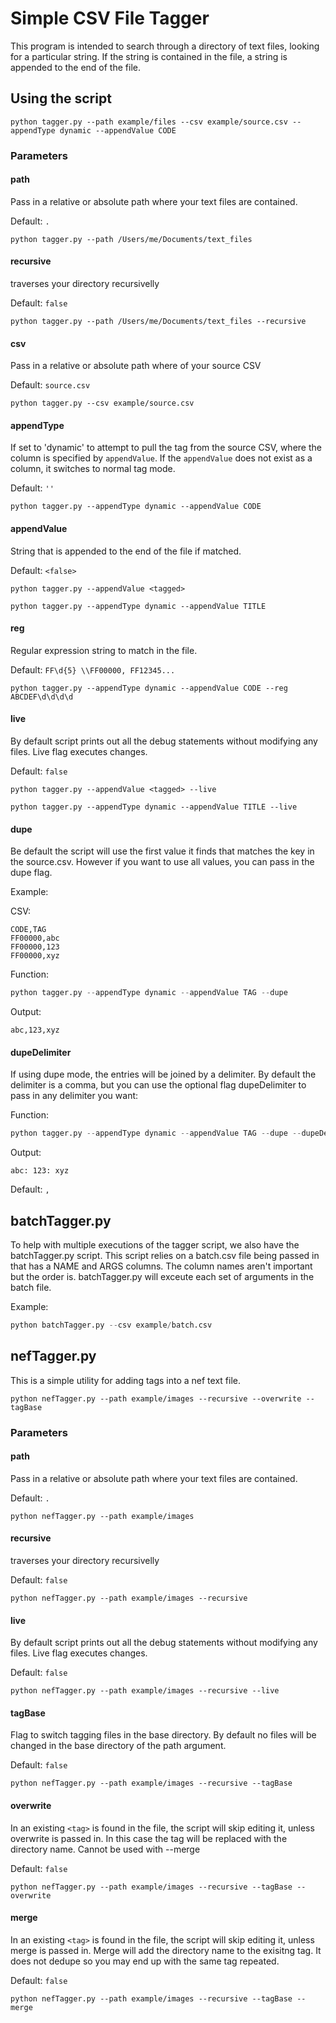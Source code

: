 # Simple CSV File Tagger

This program is intended to search through a directory of text files, looking for a particular string. If the string is contained in the file, a string is appended to the end of the file.

## Using the script

`python tagger.py --path example/files --csv example/source.csv --appendType dynamic --appendValue CODE`

### Parameters

#### path

Pass in a relative or absolute path where your text files are contained. 

Default: `.`

`python tagger.py --path /Users/me/Documents/text_files`

#### recursive

traverses your directory recursivelly

Default: `false`

`python tagger.py --path /Users/me/Documents/text_files --recursive`

#### csv

Pass in a relative or absolute path where of your source CSV

Default: `source.csv`

`python tagger.py --csv example/source.csv`

#### appendType

If set to 'dynamic' to attempt to pull the tag from the source CSV, where the column is specified by `appendValue`. If the `appendValue` does not exist as a column, it switches to normal tag mode.

Default: `''`

`python tagger.py --appendType dynamic --appendValue CODE`

#### appendValue

String that is appended to the end of the file if matched. 

Default: `<false>`

`python tagger.py --appendValue <tagged>`

`python tagger.py --appendType dynamic --appendValue TITLE`

#### reg

Regular expression string to match in the file. 

Default: `FF\d{5} \\FF00000, FF12345...`

`python tagger.py --appendType dynamic --appendValue CODE --reg ABCDEF\d\d\d\d`

#### live

By default script prints out all the debug statements without modifying any files. Live flag executes changes.

Default: `false`

`python tagger.py --appendValue <tagged> --live`

`python tagger.py --appendType dynamic --appendValue TITLE --live`

#### dupe

Be default the script will use the first value it finds that matches the key in the source.csv. However if you want to use all values, you can pass in the dupe flag. 

Example:

CSV:
```CSV
CODE,TAG
FF00000,abc
FF00000,123
FF00000,xyz
```

Function:
```python
python tagger.py --appendType dynamic --appendValue TAG --dupe
```

Output:
```
abc,123,xyz
```

#### dupeDelimiter

If using dupe mode, the entries will be joined by a delimiter. By default the delimiter is a comma, but you can use the optional flag dupeDelimiter to pass in any delimiter you want:

Function:
```python
python tagger.py --appendType dynamic --appendValue TAG --dupe --dupeDelimiter ": "
```

Output:
```
abc: 123: xyz
```

Default: `,`

## batchTagger.py

To help with multiple executions of the tagger script, we also have the batchTagger.py script. This script relies on a batch.csv file being passed in that has a NAME and ARGS columns. The column names aren't important but the order is. batchTagger.py will exceute each set of arguments in the batch file. 

Example:

```python
python batchTagger.py --csv example/batch.csv
```

## nefTagger.py

This is a simple utility for adding tags into a nef text file. 

`python nefTagger.py --path example/images --recursive --overwrite --tagBase`

### Parameters

#### path

Pass in a relative or absolute path where your text files are contained. 

Default: `.`

`python nefTagger.py --path example/images`

#### recursive

traverses your directory recursivelly

Default: `false`

`python nefTagger.py --path example/images --recursive `

#### live

By default script prints out all the debug statements without modifying any files. Live flag executes changes.

Default: `false`

`python nefTagger.py --path example/images --recursive --live`

#### tagBase

Flag to switch tagging files in the base directory. By default no files will be changed in the base directory of the path argument.

Default: `false`

`python nefTagger.py --path example/images --recursive --tagBase`

#### overwrite

In an existing `<tag>` is found in the file, the script will skip editing it, unless overwrite is passed in. In this case the tag will be replaced with the directory name. Cannot be used with --merge

Default: `false`

`python nefTagger.py --path example/images --recursive --tagBase --overwrite`

#### merge

In an existing `<tag>` is found in the file, the script will skip editing it, unless merge is passed in. Merge will add the directory name to the exisitng tag. It does not dedupe so you may end up with the same tag repeated.

Default: `false`

`python nefTagger.py --path example/images --recursive --tagBase --merge`